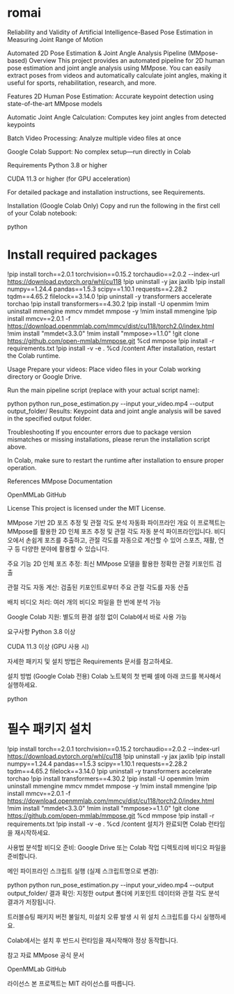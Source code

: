 # romai
Reliability and Validity of Artificial Intelligence-Based Pose Estimation in Measuring Joint Range of Motion

Automated 2D Pose Estimation & Joint Angle Analysis Pipeline (MMpose-based)
Overview
This project provides an automated pipeline for 2D human pose estimation and joint angle analysis using MMpose.
You can easily extract poses from videos and automatically calculate joint angles, making it useful for sports, rehabilitation, research, and more.

Features
2D Human Pose Estimation: Accurate keypoint detection using state-of-the-art MMpose models

Automatic Joint Angle Calculation: Computes key joint angles from detected keypoints

Batch Video Processing: Analyze multiple video files at once

Google Colab Support: No complex setup—run directly in Colab

Requirements
Python 3.8 or higher

CUDA 11.3 or higher (for GPU acceleration)

For detailed package and installation instructions, see Requirements.

Installation (Google Colab Only)
Copy and run the following in the first cell of your Colab notebook:

python
# Install required packages
!pip install torch==2.0.1 torchvision==0.15.2 torchaudio==2.0.2 --index-url https://download.pytorch.org/whl/cu118
!pip uninstall -y jax jaxlib
!pip install numpy==1.24.4 pandas==1.5.3 scipy==1.10.1 requests==2.28.2 tqdm==4.65.2 filelock==3.14.0
!pip uninstall -y transformers accelerate torchao
!pip install transformers==4.30.2
!pip install -U openmim
!mim uninstall mmengine mmcv mmdet mmpose -y
!mim install mmengine
!pip install mmcv==2.0.1 -f https://download.openmmlab.com/mmcv/dist/cu118/torch2.0/index.html
!mim install "mmdet<3.3.0"
!mim install "mmpose>=1.1.0"
!git clone https://github.com/open-mmlab/mmpose.git
%cd mmpose
!pip install -r requirements.txt
!pip install -v -e .
%cd /content
After installation, restart the Colab runtime.

Usage
Prepare your videos: Place video files in your Colab working directory or Google Drive.

Run the main pipeline script (replace with your actual script name):

python
python run_pose_estimation.py --input your_video.mp4 --output output_folder/
Results: Keypoint data and joint angle analysis will be saved in the specified output folder.

Troubleshooting
If you encounter errors due to package version mismatches or missing installations, please rerun the installation script above.

In Colab, make sure to restart the runtime after installation to ensure proper operation.

References
MMpose Documentation

OpenMMLab GitHub

License
This project is licensed under the MIT License.

MMpose 기반 2D 포즈 추정 및 관절 각도 분석 자동화 파이프라인
개요
이 프로젝트는 MMpose를 활용한 2D 인체 포즈 추정 및 관절 각도 자동 분석 파이프라인입니다.
비디오에서 손쉽게 포즈를 추출하고, 관절 각도를 자동으로 계산할 수 있어 스포츠, 재활, 연구 등 다양한 분야에 활용할 수 있습니다.

주요 기능
2D 인체 포즈 추정: 최신 MMpose 모델을 활용한 정확한 관절 키포인트 검출

관절 각도 자동 계산: 검출된 키포인트로부터 주요 관절 각도를 자동 산출

배치 비디오 처리: 여러 개의 비디오 파일을 한 번에 분석 가능

Google Colab 지원: 별도의 환경 설정 없이 Colab에서 바로 사용 가능

요구사항
Python 3.8 이상

CUDA 11.3 이상 (GPU 사용 시)

자세한 패키지 및 설치 방법은 Requirements 문서를 참고하세요.

설치 방법 (Google Colab 전용)
Colab 노트북의 첫 번째 셀에 아래 코드를 복사해서 실행하세요.

python
# 필수 패키지 설치
!pip install torch==2.0.1 torchvision==0.15.2 torchaudio==2.0.2 --index-url https://download.pytorch.org/whl/cu118
!pip uninstall -y jax jaxlib
!pip install numpy==1.24.4 pandas==1.5.3 scipy==1.10.1 requests==2.28.2 tqdm==4.65.2 filelock==3.14.0
!pip uninstall -y transformers accelerate torchao
!pip install transformers==4.30.2
!pip install -U openmim
!mim uninstall mmengine mmcv mmdet mmpose -y
!mim install mmengine
!pip install mmcv==2.0.1 -f https://download.openmmlab.com/mmcv/dist/cu118/torch2.0/index.html
!mim install "mmdet<3.3.0"
!mim install "mmpose>=1.1.0"
!git clone https://github.com/open-mmlab/mmpose.git
%cd mmpose
!pip install -r requirements.txt
!pip install -v -e .
%cd /content
설치가 완료되면 Colab 런타임을 재시작하세요.

사용법
분석할 비디오 준비: Google Drive 또는 Colab 작업 디렉토리에 비디오 파일을 준비합니다.

메인 파이프라인 스크립트 실행 (실제 스크립트명으로 변경):

python
python run_pose_estimation.py --input your_video.mp4 --output output_folder/
결과 확인: 지정한 output 폴더에 키포인트 데이터와 관절 각도 분석 결과가 저장됩니다.

트러블슈팅
패키지 버전 불일치, 미설치 오류 발생 시 위 설치 스크립트를 다시 실행하세요.

Colab에서는 설치 후 반드시 런타임을 재시작해야 정상 동작합니다.

참고 자료
MMpose 공식 문서

OpenMMLab GitHub

라이선스
본 프로젝트는 MIT 라이선스를 따릅니다.
